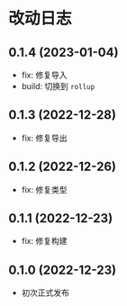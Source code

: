 # 改动日志

## 0.1.4 (2023-01-04)

- fix: 修复导入
- build: 切换到 `rollup`

## 0.1.3 (2022-12-28)

- fix: 修复导出

## 0.1.2 (2022-12-26)

- fix: 修复类型

## 0.1.1 (2022-12-23)

- fix: 修复构建

## 0.1.0 (2022-12-23)

- 初次正式发布
